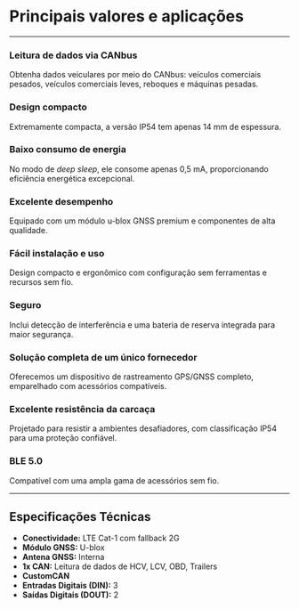 # Principais valores e aplicações

---

### Leitura de dados via CANbus
Obtenha dados veiculares por meio do CANbus: veículos comerciais pesados, veículos comerciais leves, reboques e máquinas pesadas.

### Design compacto
Extremamente compacta, a versão IP54 tem apenas 14 mm de espessura.

### Baixo consumo de energia
No modo de *deep sleep*, ele consome apenas 0,5 mA, proporcionando eficiência energética excepcional.

### Excelente desempenho
Equipado com um módulo u-blox GNSS premium e componentes de alta qualidade.

### Fácil instalação e uso
Design compacto e ergonômico com configuração sem ferramentas e recursos sem fio.

### Seguro
Inclui detecção de interferência e uma bateria de reserva integrada para maior segurança.

### Solução completa de um único fornecedor
Oferecemos um dispositivo de rastreamento GPS/GNSS completo, emparelhado com acessórios compatíveis.

### Excelente resistência da carcaça
Projetado para resistir a ambientes desafiadores, com classificação IP54 para uma proteção confiável.

### BLE 5.0
Compatível com uma ampla gama de acessórios sem fio.

---

## Especificações Técnicas

* **Conectividade:** LTE Cat-1 com fallback 2G
* **Módulo GNSS:** U-blox
* **Antena GNSS:** Interna
* **1x CAN:** Leitura de dados de HCV, LCV, OBD, Trailers
* **CustomCAN**
* **Entradas Digitais (DIN):** 3
* **Saídas Digitais (DOUT):** 2
